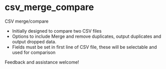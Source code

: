 csv_merge_compare
=================

CSV merge/compare

- Initially designed to compare two CSV files
- Options to include Merge and remove duplicates, output duplicates and output dropped data. 
- Fields must be set in first line of CSV file, these will be selectable and used for comparison

Feedback and assistance welcome!
